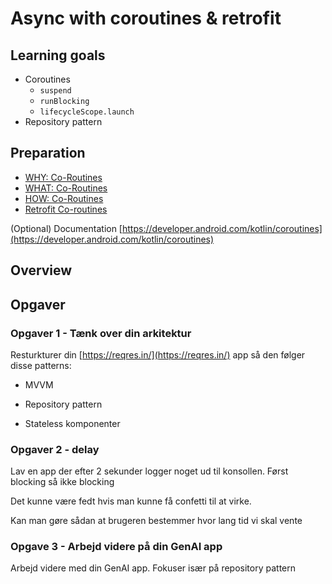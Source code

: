 # Async with coroutines & retrofit



## Learning goals

- Coroutines
  - `suspend`
  - `runBlocking`
  - `lifecycleScope.launch`
- Repository pattern



## Preparation

- [WHY: Co-Routines](https://youtu.be/ne6CD1ZhAI0?si=0WWltvIn1skCfkV9)
- [WHAT: Co-Routines](https://youtu.be/ShNhJ3wMpvQ?si=cXQfE2A6wYuoxt2v)
- [HOW: Co-Routines](https://youtu.be/kvfpuzSwVZ8?si=6khS1C1za8mts_a3)
- [Retrofit Co-routines](https://youtu.be/S-10lLA0nbk?si=YT9YQvK6TIWsiw6O)



(Optional) Documentation
[https://developer.android.com/kotlin/coroutines](https://developer.android.com/kotlin/coroutines)



## Overview





## Opgaver



### Opgaver 1 - Tænk over din arkitektur

Resturkturer din [https://reqres.in/](https://reqres.in/) app så den følger disse patterns:

- MVVM

- Repository pattern
- Stateless komponenter



### Opgaver 2 - delay

Lav en app der efter 2 sekunder logger noget ud til konsollen. Først blocking så ikke blocking



Det kunne være fedt hvis man kunne få confetti til at virke.

Kan man gøre sådan at brugeren bestemmer hvor lang tid vi skal vente



### Opgave 3 - Arbejd videre på din GenAI app

Arbejd videre med din GenAI app. Fokuser især på repository pattern